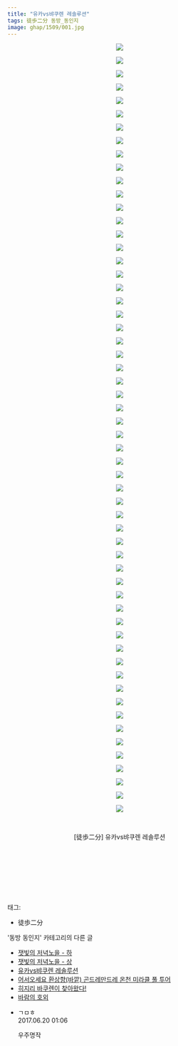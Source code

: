 ```yaml
---
title: "유카vs뱌쿠렌 레솔루션"
tags: 徒歩二分 동방_동인지
image: ghap/1509/001.jpg
---
```

<div class="article">
<p style="text-align: center; clear: none; float: none;"><img src="{{ site.nasurl }}/ghap/1509/001.jpg"/></p>
<p style="text-align: center; clear: none; float: none;"><img src="{{ site.nasurl }}/ghap/1509/002.jpg"/></p>
<p style="text-align: center; clear: none; float: none;"><img src="{{ site.nasurl }}/ghap/1509/003.jpg"/></p>
<p style="text-align: center; clear: none; float: none;"><img src="{{ site.nasurl }}/ghap/1509/004.jpg"/></p>
<p style="text-align: center; clear: none; float: none;"><img src="{{ site.nasurl }}/ghap/1509/005.jpg"/></p>
<p style="text-align: center; clear: none; float: none;"><img src="{{ site.nasurl }}/ghap/1509/006.jpg"/></p>
<p style="text-align: center; clear: none; float: none;"><img src="{{ site.nasurl }}/ghap/1509/007.jpg"/></p>
<p style="text-align: center; clear: none; float: none;"><img src="{{ site.nasurl }}/ghap/1509/008.jpg"/></p>
<p style="text-align: center; clear: none; float: none;"><img src="{{ site.nasurl }}/ghap/1509/009.jpg"/></p>
<p style="text-align: center; clear: none; float: none;"><img src="{{ site.nasurl }}/ghap/1509/010.jpg"/></p>
<p style="text-align: center; clear: none; float: none;"><img src="{{ site.nasurl }}/ghap/1509/011.jpg"/></p>
<p style="text-align: center; clear: none; float: none;"><img src="{{ site.nasurl }}/ghap/1509/012.jpg"/></p>
<p style="text-align: center; clear: none; float: none;"><img src="{{ site.nasurl }}/ghap/1509/013.jpg"/></p>
<p style="text-align: center; clear: none; float: none;"><img src="{{ site.nasurl }}/ghap/1509/014.jpg"/></p>
<p style="text-align: center; clear: none; float: none;"><img src="{{ site.nasurl }}/ghap/1509/015.jpg"/></p>
<p style="text-align: center; clear: none; float: none;"><img src="{{ site.nasurl }}/ghap/1509/016.jpg"/></p>
<p style="text-align: center; clear: none; float: none;"><img src="{{ site.nasurl }}/ghap/1509/017.jpg"/></p>
<p style="text-align: center; clear: none; float: none;"><img src="{{ site.nasurl }}/ghap/1509/018.jpg"/></p>
<p style="text-align: center; clear: none; float: none;"><img src="{{ site.nasurl }}/ghap/1509/019.jpg"/></p>
<p style="text-align: center; clear: none; float: none;"><img src="{{ site.nasurl }}/ghap/1509/020.jpg"/></p>
<p style="text-align: center; clear: none; float: none;"><img src="{{ site.nasurl }}/ghap/1509/021.jpg"/></p>
<p style="text-align: center; clear: none; float: none;"><img src="{{ site.nasurl }}/ghap/1509/022.jpg"/></p>
<p style="text-align: center; clear: none; float: none;"><img src="{{ site.nasurl }}/ghap/1509/023.jpg"/></p>
<p style="text-align: center; clear: none; float: none;"><img src="{{ site.nasurl }}/ghap/1509/024.jpg"/></p>
<p style="text-align: center; clear: none; float: none;"><img src="{{ site.nasurl }}/ghap/1509/025.jpg"/></p>
<p style="text-align: center; clear: none; float: none;"><img src="{{ site.nasurl }}/ghap/1509/026.jpg"/></p>
<p style="text-align: center; clear: none; float: none;"><img src="{{ site.nasurl }}/ghap/1509/027.jpg"/></p>
<p style="text-align: center; clear: none; float: none;"><img src="{{ site.nasurl }}/ghap/1509/028.jpg"/></p>
<p style="text-align: center; clear: none; float: none;"><img src="{{ site.nasurl }}/ghap/1509/029.jpg"/></p>
<p style="text-align: center; clear: none; float: none;"><img src="{{ site.nasurl }}/ghap/1509/030.jpg"/></p>
<p style="text-align: center; clear: none; float: none;"><img src="{{ site.nasurl }}/ghap/1509/031.jpg"/></p>
<p style="text-align: center; clear: none; float: none;"><img src="{{ site.nasurl }}/ghap/1509/032.jpg"/></p>
<p style="text-align: center; clear: none; float: none;"><img src="{{ site.nasurl }}/ghap/1509/033.jpg"/></p>
<p style="text-align: center; clear: none; float: none;"><img src="{{ site.nasurl }}/ghap/1509/034.jpg"/></p>
<p style="text-align: center; clear: none; float: none;"><img src="{{ site.nasurl }}/ghap/1509/035.jpg"/></p>
<p style="text-align: center; clear: none; float: none;"><img src="{{ site.nasurl }}/ghap/1509/036.jpg"/></p>
<p style="text-align: center; clear: none; float: none;"><img src="{{ site.nasurl }}/ghap/1509/037.jpg"/></p>
<p style="text-align: center; clear: none; float: none;"><img src="{{ site.nasurl }}/ghap/1509/038.jpg"/></p>
<p style="text-align: center; clear: none; float: none;"><img src="{{ site.nasurl }}/ghap/1509/039.jpg"/></p>
<p style="text-align: center; clear: none; float: none;"><img src="{{ site.nasurl }}/ghap/1509/040.jpg"/></p>
<p style="text-align: center; clear: none; float: none;"><img src="{{ site.nasurl }}/ghap/1509/041.jpg"/></p>
<p style="text-align: center; clear: none; float: none;"><img src="{{ site.nasurl }}/ghap/1509/042.jpg"/></p>
<p style="text-align: center; clear: none; float: none;"><img src="{{ site.nasurl }}/ghap/1509/043.jpg"/></p>
<p style="text-align: center; clear: none; float: none;"><img src="{{ site.nasurl }}/ghap/1509/044.jpg"/></p>
<p style="text-align: center; clear: none; float: none;"><img src="{{ site.nasurl }}/ghap/1509/045.jpg"/></p>
<p style="text-align: center; clear: none; float: none;"><img src="{{ site.nasurl }}/ghap/1509/046.jpg"/></p>
<p style="text-align: center; clear: none; float: none;"><img src="{{ site.nasurl }}/ghap/1509/047.jpg"/></p>
<p style="text-align: center; clear: none; float: none;"><img src="{{ site.nasurl }}/ghap/1509/048.jpg"/></p>
<p style="text-align: center; clear: none; float: none;"><img src="{{ site.nasurl }}/ghap/1509/049.jpg"/></p>
<p style="text-align: center; clear: none; float: none;"><img src="{{ site.nasurl }}/ghap/1509/050.jpg"/></p>
<p style="text-align: center; clear: none; float: none;"><img src="{{ site.nasurl }}/ghap/1509/051.jpg"/></p>
<p style="text-align: center; clear: none; float: none;"><img src="{{ site.nasurl }}/ghap/1509/052.jpg"/></p>
<p style="text-align: center; clear: none; float: none;"><img src="{{ site.nasurl }}/ghap/1509/053.jpg"/></p>
<p style="text-align: center; clear: none; float: none;"><img src="{{ site.nasurl }}/ghap/1509/054.jpg"/></p>
<p style="text-align: center; clear: none; float: none;"><img src="{{ site.nasurl }}/ghap/1509/055.jpg"/></p>
<p style="text-align: center; clear: none; float: none;"><img src="{{ site.nasurl }}/ghap/1509/056.jpg"/></p>
<p style="text-align: center; clear: none; float: none;"><img src="{{ site.nasurl }}/ghap/1509/057.jpg"/></p>
<p style="text-align: center; clear: none; float: none;"><img src="{{ site.nasurl }}/ghap/1509/058.jpg"/></p>
<p style="text-align: center; clear: none; float: none;"><br/></p>
<p style="text-align: center; clear: none; float: none;">[徒歩二分] 유카vs뱌쿠렌 레솔루션</p>
<p style="text-align: center; clear: none; float: none;"><br/></p>
<p style="text-align: center; clear: none; float: none;"><br/></p>
<p style="text-align: center; clear: none; float: none;"><br/></p>
<p><br/></p>
</div><div class="tagTrail">
<p>태그: </p>
<ul>
<li>徒歩二分</li>
</ul>
</div><div class="another">
<p>'동방 동인지' 카테고리의 다른 글</p>
<ul>
<li><a href="/2016-08-12-ghap_1511">잿빛의 저녁노을 - 하</a></li>
<li><a href="/2016-08-12-ghap_1510">잿빛의 저녁노을 - 상</a></li>
<li><a href="/2016-08-12-ghap_1509">유카vs뱌쿠렌 레솔루션</a></li>
<li><a href="/2016-08-12-ghap_1508">어서오세요 환상향(바깥) 곤드레만드레 온천 미라클 풀 투어</a></li>
<li><a href="/2016-08-11-ghap_1507">히지리 바쿠렌이 찾아왔다!</a></li>
<li><a href="/2016-08-11-ghap_1506">바람의 호외</a></li>
</ul>
</div><div class="cb_module cb_fluid">
<div class="cb_wrt cb_profile">
<div class="comment">
<ul>
<li class="cb_thumb_off" id="comment15017735">
<div class="cb_comment_area">
<div class="cb_info_area">
<div class="cb_section">
<span class="cb_nick_name">ㄱㅁㅎ</span>
</div>
<div class="cb_section">
<span class="cb_date">2017.06.20 01:06 </span>
</div>
</div>
<div class="cb_dsc_comment">
<p class="cb_dsc">
											우주명작
										</p>
</div>
</div></li>
</ul>
</div>
</div><!-- commentList close -->
</div>
